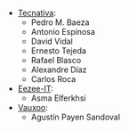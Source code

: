 - [Tecnativa](https://www.tecnativa.com):
  - Pedro M. Baeza
  - Antonio Espinosa
  - David Vidal
  - Ernesto Tejeda
  - Rafael Blasco
  - Alexandre Díaz
  - Carlos Roca
- [Eezee-IT](https://www.eezee-it.com):
  - Asma Elferkhsi
- [Vauxoo](https://www.vauxoo.com):
  - Agustín Payen Sandoval
